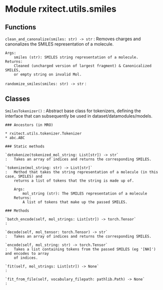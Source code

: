 Module rxitect.utils.smiles
===========================

Functions
---------


`clean_and_canonalize(smiles: str) ‑> str`
:   Removes charges and canonalizes the SMILES representation of a molecule.

    Args:
        smiles (str): SMILES string representation of a molecule.
    Returns:
        Cleaned (uncharged version of largest fragment) & Canonicalized SMILES,
        or empty string on invalid Mol.


`randomize_smiles(smiles: str) ‑> str`
:

Classes
-------

`SmilesTokenizer()`
:   Abstract base class for tokenizers, defining the interface that can subsequently be used in
    dataset/datamodules/models.

    ### Ancestors (in MRO)

    * rxitect.utils.tokenizer.Tokenizer
    * abc.ABC

    ### Static methods

    `detokenize(tokenized_mol_string: List[str]) ‑> str`
    :   Takes an array of indices and returns the corresponding SMILES.

    `tokenize(mol_string: str) ‑> List[str]`
    :   Method that takes the string representation of a molecule (in this case, SMILES) and
        returns a list of tokens that the string is made up of.

        Args:
            mol_string (str): The SMILES representation of a molecule
        Returns:
            A list of tokens that make up the passed SMILES.

    ### Methods

    `batch_encode(self, mol_strings: List[str]) ‑> torch.Tensor`
    :

    `decode(self, mol_tensor: torch.Tensor) ‑> str`
    :   Takes an array of indices and returns the corresponding SMILES.

    `encode(self, mol_string: str) ‑> torch.Tensor`
    :   Takes a list containing tokens from the passed SMILES (eg '[NH]') and encodes to array
        of indices.

    `fit(self, mol_strings: List[str]) ‑> None`
    :

    `fit_from_file(self, vocabulary_filepath: pathlib.Path) ‑> None`
    :
